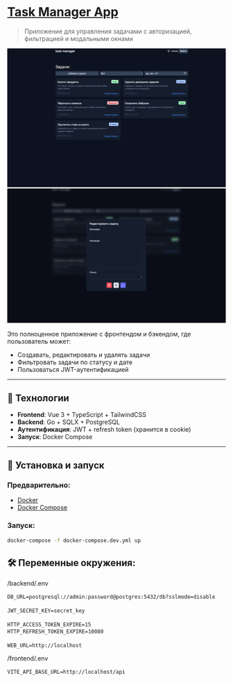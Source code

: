 # [Task Manager App](https://task.zhorkinigor.ru)

> Приложение для управления задачами с авторизацией, фильтрацией и модальными окнами



![Task Manager](./screenshots/screenshot_1.png)
![Task Manager](./screenshots/screenshot_2.png)

Это полноценное приложение с фронтендом и бэкендом, где пользователь может:

- Создавать, редактировать и удалять задачи
- Фильтровать задачи по статусу и дате
- Пользоваться JWT-аутентификацией

---

## 🧰 Технологии

- **Frontend**: Vue 3 + TypeScript + TailwindCSS
- **Backend**: Go + SQLX + PostgreSQL
- **Аутентификация**: JWT + refresh token (хранится в cookie)
- **Запуск**: Docker Compose

---

## 🚀 Установка и запуск

### Предварительно:

- [Docker](https://www.docker.com/)
- [Docker Compose](https://docs.docker.com/compose/install/)

### Запуск:

```bash
docker-compose -f docker-compose.dev.yml up
```

## 🛠 Переменные окружения:

/backend/.env

```env
DB_URL=postgresql://admin:password@postgres:5432/db?sslmode=disable

JWT_SECRET_KEY=secret_key

HTTP_ACCESS_TOKEN_EXPIRE=15
HTTP_REFRESH_TOKEN_EXPIRE=10080

WEB_URL=http://localhost
```

/frontend/.env

```env
VITE_API_BASE_URL=http://localhost/api
```
